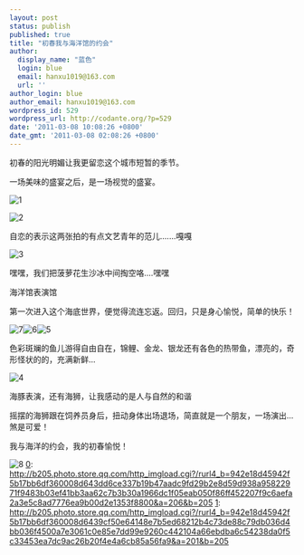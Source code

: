 ```yaml
---
layout: post
status: publish
published: true
title: "初春我与海洋馆的约会"
author:
  display_name: "蓝色"
  login: blue
  email: hanxu1019@163.com
  url: ''
author_login: blue
author_email: hanxu1019@163.com
wordpress_id: 529
wordpress_url: http://codante.org/?p=529
date: '2011-03-08 10:08:26 +0800'
date_gmt: '2011-03-08 02:08:26 +0800'
---
```



初春的阳光明媚让我更留恋这个城市短暂的季节。

一场美味的盛宴之后，是一场视觉的盛宴。

![][0]

![][1]

自恋的表示这两张拍的有点文艺青年的范儿.......嘎嘎

[][0]![][2]

嘿嘿，我们把菠萝花生沙冰中间掏空咯....嘿嘿

[][1]海洋馆表演馆

第一次进入这个海底世界，便觉得流连忘返。回归，只是身心愉悦，简单的快乐！

![][3]![][4]![][5]

色彩斑斓的鱼儿游得自由自在，锦鲤、金龙、银龙还有各色的热带鱼，漂亮的，奇形怪状的的，充满新鲜...

![][6]

海豚表演，还有海狮，让我感动的是人与自然的和谐

摇摆的海狮跟在饲养员身后，扭动身体出场退场，简直就是一个朋友，一场演出...煞是可爱！

我与海洋的约会，我的初春愉悦！

![][7]
[0]: http://b205.photo.store.qq.com/http_imgload.cgi?/rurl4_b=942e18d45942f5b17bb6df360008d643dd6ce337b19b47aadc9fd29b2e8d59d938a95822971f9483b03ef41bb3aa62c7b3b30a1966dc1f05eab050f86ff452207f9c6aefa2a3e5c8ad7776ea9b00d2e1353f8800&a=206&b=205
[1]: http://b205.photo.store.qq.com/http_imgload.cgi?/rurl4_b=942e18d45942f5b17bb6df360008d6439cf50e64148e7b5ed68212b4c73de88c79db036d4bb036f4500a7e3061c0e85e7dd99e9260c442104a66ebdba6c54238da0f5c33453ea7dc9ac26b20f4e4a6cb85a56fa9&a=201&b=205

[0]: http://codante.org/wp-content/uploads/2011/03/1-300x181.jpg "1"
[1]: http://codante.org/wp-content/uploads/2011/03/2-300x218.jpg "2"
[2]: http://codante.org/wp-content/uploads/2011/03/3.png "3"
[3]: http://codante.org/wp-content/uploads/2011/03/7-300x220.jpg "7"
[4]: http://codante.org/wp-content/uploads/2011/03/6-300x214.jpg "6"
[5]: http://codante.org/wp-content/uploads/2011/03/5-300x195.jpg "5"
[6]: http://codante.org/wp-content/uploads/2011/03/4-300x208.jpg "4"
[7]: http://codante.org/wp-content/uploads/2011/03/8-300x217.jpg "8"